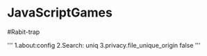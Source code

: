# JavaScriptGames

#Rabit-trap

'''
1.about:config
2.Search: uniq
3.privacy.file_unique_origin false
'''